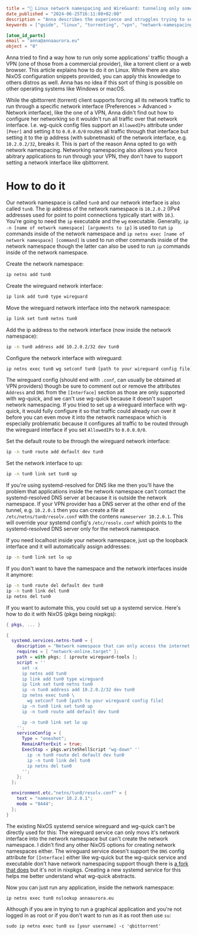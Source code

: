 ```toml
title = "🐧 Linux network namespacing and WireGuard: tunneling only some apps though a VPN"
date_published = "2024-06-25T16:11:08+02:00"
description = "Anna describes the experience and struggles trying to set up only some apps to run all their traffic through a VPN on Linux."
keywords = ["guide", "linux", "torrenting", "vpn", "network-namespacing", "wireguard", "nixos", "tunnel"]

[atom_id_parts]
email = "anna@annaaurora.eu"
object = "0"
```
Anna tried to find a way how to run only some applications' traffic though a VPN (one of those from a commercial provider), like a torrent client or a web browser. This article explains how to do it on Linux. While there are also NixOS configuration snippets provided, you can apply this knowledge to others distros as well. Anna has no idea if this sort of thing is possible on other operating systems like Windows or macOS.

While the qbittorrent (torrent) client supports forcing all its network traffic to run through a specific network interface (Preferences > Advanced > Network interface), like the one of a VPN, Anna didn't find out how to configure her networking so it wouldn't run all traffic over that network interface. I.e. wg-quick config files support an `AllowedIPs` attribute under `[Peer]` and setting it to `0.0.0.0/0` routes all traffic through that interface but setting it to the ip address (with subnetmask) of the network interface, e.g. `10.2.0.2/32`, breaks it. This is part of the reason Anna opted to go with network namespacing. Networking namespacing also allows you force abitrary applications to run through your VPN, they don't have to support setting a network interface like qbittorrent.

# How to do it

Our network namespace is called `tun0` and our network interface is also called `tun0`. The ip address of the network namespace is `10.2.0.2` (IPv4 addresses used for point to point connections typically start with `10`.). You're going to need the `ip` executable and the `wg` executable. Generally, `ip -n [name of network namespace] [arguments to ip]` is used to run `ip` commands inside of the network namespace and `ip netns exec [name of network namespace] [command]` is used to run other commands inside of the network namespace though the latter can also be used to run `ip` commands inside of the network namespace.

Create the network namespace:
```sh
ip netns add tun0
```

Create the wireguard network interface:
```sh
ip link add tun0 type wireguard
```

Move the wireguard network interface into the network namespace:
```sh
ip link set tun0 netns tun0
```

Add the ip address to the network interface (now inside the network namespace):
```sh
ip -n tun0 address add 10.2.0.2/32 dev tun0
```

Configure the network interface with wireguard:
```sh
ip netns exec tun0 wg setconf tun0 [path to your wireguard config file]
```
The wireguard config (should end with `.conf`, can usually be obtained at VPN providers) though be sure to comment out or remove the attributes `Address` and `DNS` from the `[Interface]` section as those are only supported with wg-quick, and we can't use wg-quick because it doesn't suport network namespacing. If you tried to set up a wireguard interface with wg-quick, it would fully configure it so that traffic could already run over it before you can even move it into the network namespace which is especially problematic because it configures all traffic to be routed through the wireguard interface if you set `AllowedIPs` to `0.0.0.0/0`.

Set the default route to be through the wireguard network interface:
```sh
ip -n tun0 route add default dev tun0
```

Set the network interface to up:
```sh
ip -n tun0 link set tun0 up
```

If you're using systemd-resolved for DNS like me then you'll have the problem that applications inside the network namespace can't contact the systemd-resolved DNS server at because it is outside the network namespace. If your VPN provider has a DNS server at the other end of the tunnel, e.g. `10.2.0.1` then you can create a file at `/etc/netns/tun0/resolv.conf` with the contens `nameserver 10.2.0.1`. This will override your systemd config's `/etc/resolv.conf` which points to the systemd-resolved DNS server only for the network namespace.

If you need localhost inside your network namespace, just up the loopback interface and it will automatically assign addresses:
```sh
ip -n tun0 link set lo up
```

If you don't want to have the namespace and the network interfaces inside it anymore:
```sh
ip -n tun0 route del default dev tun0
ip -n tun0 link del tun0
ip netns del tun0
```

If you want to automate this, you could set up a systemd service. Here's how to do it with NixOS (pkgs being nixpkgs):
```nix
{ pkgs, ... }

{
  systemd.services.netns-tun0 = {
    description = "Network namespace that can only access the internet through wireguard";
    requires = [ "network-online.target" ];
    path = with pkgs; [ iproute wireguard-tools ];
    script = ''
      set -x
      ip netns add tun0
      ip link add tun0 type wireguard
      ip link set tun0 netns tun0
      ip -n tun0 address add 10.2.0.2/32 dev tun0
      ip netns exec tun0 \
        wg setconf tun0 [path to your wireguard config file]
      ip -n tun0 link set tun0 up
      ip -n tun0 route add default dev tun0

      ip -n tun0 link set lo up
    '';
    serviceConfig = {
      Type = "oneshot";
      RemainAfterExit = true;
      ExecStop = pkgs.writeShellScript "wg-down" ''
        ip -n tun0 route del default dev tun0
        ip -n tun0 link del tun0
        ip netns del tun0
      '';
    };
  };

  environment.etc."netns/tun0/resolv.conf" = {
    text = "nameserver 10.2.0.1";
    mode = "0444";
  };
}
```
The existing NixOS systemd service wireguard and wg-quick can't be directly used for this: The wireguard service can only movs it's network interface into the network namespace but can't create the network namespace. I didn't find any other NixOS options for creating network namespaces either. The wireguard service doesn't support the `DNS` config attribute for `[Interface]` either like wg-quick but the wg-quick service and executable don't have network namespacing support though there is [a fork that does](https://github.com/dadevel/wg-netns) but it's not in nixpkgs. Creating a new systemd service for this helps me better understand what wg-quick abstracts.

Now you can just run any application, inside the network namespace:
```
ip netns exec tun0 nslookup annaaurora.eu
```

Although if you are in trying to run a graphical application and you're not logged in as root or if you don't want to run as it as root then use `su`:
```
sudo ip netns exec tun0 su [your username] -c 'qbittorrent'
```
